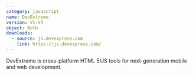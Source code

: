 ```yaml
---
category: javascript
name: DevExtreme
version: V1-V4
object: Both
downloads:
  - source: js.devexpress.com
    link: https://js.devexpress.com/
---
```

DevExtreme is cross-platform HTML 5/JS tools for next-generation mobile and web development.
